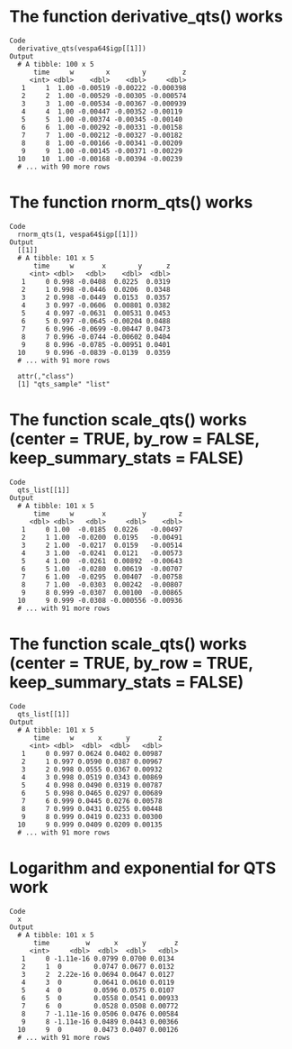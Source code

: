 # The function derivative_qts() works

    Code
      derivative_qts(vespa64$igp[[1]])
    Output
      # A tibble: 100 x 5
          time     w        x        y         z
         <int> <dbl>    <dbl>    <dbl>     <dbl>
       1     1  1.00 -0.00519 -0.00222 -0.000398
       2     2  1.00 -0.00529 -0.00305 -0.000574
       3     3  1.00 -0.00534 -0.00367 -0.000939
       4     4  1.00 -0.00447 -0.00352 -0.00119 
       5     5  1.00 -0.00374 -0.00345 -0.00140 
       6     6  1.00 -0.00292 -0.00331 -0.00158 
       7     7  1.00 -0.00212 -0.00327 -0.00182 
       8     8  1.00 -0.00166 -0.00341 -0.00209 
       9     9  1.00 -0.00145 -0.00371 -0.00229 
      10    10  1.00 -0.00168 -0.00394 -0.00239 
      # ... with 90 more rows

# The function rnorm_qts() works

    Code
      rnorm_qts(1, vespa64$igp[[1]])
    Output
      [[1]]
      # A tibble: 101 x 5
          time     w       x        y      z
         <int> <dbl>   <dbl>    <dbl>  <dbl>
       1     0 0.998 -0.0408  0.0225  0.0319
       2     1 0.998 -0.0446  0.0206  0.0348
       3     2 0.998 -0.0449  0.0153  0.0357
       4     3 0.997 -0.0606  0.00801 0.0382
       5     4 0.997 -0.0631  0.00531 0.0453
       6     5 0.997 -0.0645 -0.00204 0.0488
       7     6 0.996 -0.0699 -0.00447 0.0473
       8     7 0.996 -0.0744 -0.00602 0.0404
       9     8 0.996 -0.0785 -0.00951 0.0401
      10     9 0.996 -0.0839 -0.0139  0.0359
      # ... with 91 more rows
      
      attr(,"class")
      [1] "qts_sample" "list"      

# The function scale_qts() works (center = TRUE, by_row = FALSE, keep_summary_stats = FALSE)

    Code
      qts_list[[1]]
    Output
      # A tibble: 101 x 5
          time     w       x         y        z
         <dbl> <dbl>   <dbl>     <dbl>    <dbl>
       1     0 1.00  -0.0185  0.0226   -0.00497
       2     1 1.00  -0.0200  0.0195   -0.00491
       3     2 1.00  -0.0217  0.0159   -0.00514
       4     3 1.00  -0.0241  0.0121   -0.00573
       5     4 1.00  -0.0261  0.00892  -0.00643
       6     5 1.00  -0.0280  0.00619  -0.00707
       7     6 1.00  -0.0295  0.00407  -0.00758
       8     7 1.00  -0.0303  0.00242  -0.00807
       9     8 0.999 -0.0307  0.00100  -0.00865
      10     9 0.999 -0.0308 -0.000556 -0.00936
      # ... with 91 more rows

# The function scale_qts() works (center = TRUE, by_row = TRUE, keep_summary_stats = FALSE)

    Code
      qts_list[[1]]
    Output
      # A tibble: 101 x 5
          time     w      x      y       z
         <int> <dbl>  <dbl>  <dbl>   <dbl>
       1     0 0.997 0.0624 0.0402 0.00987
       2     1 0.997 0.0590 0.0387 0.00967
       3     2 0.998 0.0555 0.0367 0.00932
       4     3 0.998 0.0519 0.0343 0.00869
       5     4 0.998 0.0490 0.0319 0.00787
       6     5 0.998 0.0465 0.0297 0.00689
       7     6 0.999 0.0445 0.0276 0.00578
       8     7 0.999 0.0431 0.0255 0.00448
       9     8 0.999 0.0419 0.0233 0.00300
      10     9 0.999 0.0409 0.0209 0.00135
      # ... with 91 more rows

# Logarithm and exponential for QTS work

    Code
      x
    Output
      # A tibble: 101 x 5
          time         w      x      y       z
         <int>     <dbl>  <dbl>  <dbl>   <dbl>
       1     0 -1.11e-16 0.0799 0.0700 0.0134 
       2     1  0        0.0747 0.0677 0.0132 
       3     2  2.22e-16 0.0694 0.0647 0.0127 
       4     3  0        0.0641 0.0610 0.0119 
       5     4  0        0.0596 0.0575 0.0107 
       6     5  0        0.0558 0.0541 0.00933
       7     6  0        0.0528 0.0508 0.00772
       8     7 -1.11e-16 0.0506 0.0476 0.00584
       9     8 -1.11e-16 0.0489 0.0443 0.00366
      10     9  0        0.0473 0.0407 0.00126
      # ... with 91 more rows


